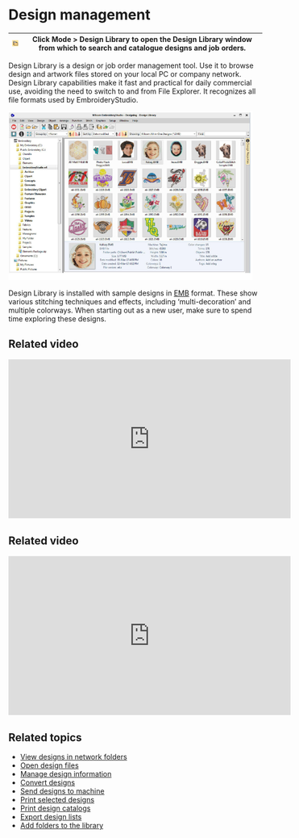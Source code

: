 # Design management

| ![DesignLibrary00006.png](assets/DesignLibrary00006.png) | Click Mode > Design Library to open the Design Library window from which to search and catalogue designs and job orders. |
| -------------------------------------------------------- | ------------------------------------------------------------------------------------------------------------------------ |

Design Library is a design or job order management tool. Use it to browse design and artwork files stored on your local PC or company network. Design Library capabilities make it fast and practical for daily commercial use, avoiding the need to switch to and from File Explorer. It recognizes all file formats used by EmbroideryStudio.

![DesignLibraryFolders.png](assets/DesignLibraryFolders.png)

Design Library is installed with sample designs in [EMB](../../glossary/glossary) format. These show various stitching techniques and effects, including ‘multi-decoration’ and multiple colorways. When starting out as a new user, make sure to spend time exploring these designs.

## Related video

<iframe src="https://www.youtube.com/embed/FDZ50HBWeic" frameborder="0" 
		 allow="accelerometer; autoplay; encrypted-media; gyroscope; picture-in-picture" 
		 allowfullscreen="" style="width: 560px; height: 315px;">
<p>&#160;</p>
</iframe>

## Related video

<iframe src="https://www.youtube.com/embed/JTtDXIlOfGM" frameborder="0" 
		 allow="accelerometer; autoplay; encrypted-media; gyroscope; picture-in-picture" 
		 allowfullscreen="" style="width: 560px; height: 315px;">
<p>&#160;</p>
</iframe>

## Related topics

- [View designs in network folders](View_designs_in_network_folders)
- [Open design files](Open_design_files)
- [Manage design information](Manage_design_information)
- [Convert designs](Convert_designs)
- [Send designs to machine](Send_designs_to_machine)
- [Print selected designs](Print_selected_designs)
- [Print design catalogs](Print_design_catalogs)
- [Export design lists](Export_design_lists)
- [Add folders to the library](Add_folders_to_the_library)
